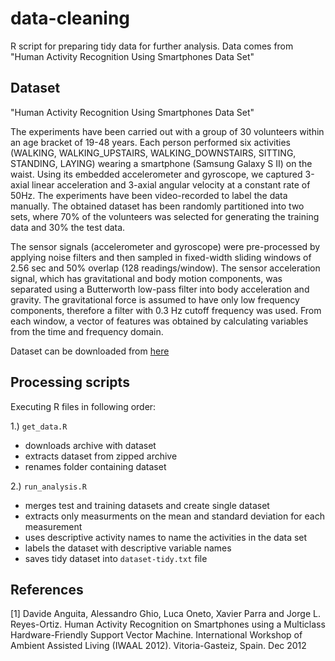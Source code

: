 # data-cleaning
R script for preparing tidy data for further analysis. Data comes from "Human Activity Recognition Using Smartphones Data Set"

## Dataset

"Human Activity Recognition Using Smartphones Data Set"

The experiments have been carried out with a group of 30 volunteers within an age bracket of 19-48 years. Each person performed six activities (WALKING, WALKING_UPSTAIRS, WALKING_DOWNSTAIRS, SITTING, STANDING, LAYING) wearing a smartphone (Samsung Galaxy S II) on the waist. Using its embedded accelerometer and gyroscope, we captured 3-axial linear acceleration and 3-axial angular velocity at a constant rate of 50Hz. The experiments have been video-recorded to label the data manually. The obtained dataset has been randomly partitioned into two sets, where 70% of the volunteers was selected for generating the training data and 30% the test data.

The sensor signals (accelerometer and gyroscope) were pre-processed by applying noise filters and then sampled in fixed-width sliding windows of 2.56 sec and 50% overlap (128 readings/window). The sensor acceleration signal, which has gravitational and body motion components, was separated using a Butterworth low-pass filter into body acceleration and gravity. The gravitational force is assumed to have only low frequency components, therefore a filter with 0.3 Hz cutoff frequency was used. From each window, a vector of features was obtained by calculating variables from the time and frequency domain.

Dataset can be downloaded from [here](http://archive.ics.uci.edu/ml/datasets/Human+Activity+Recognition+Using+Smartphones)

## Processing scripts

Executing R files in following order:

1.) `get_data.R`

* downloads archive with dataset
* extracts dataset from zipped archive
* renames folder containing dataset

2.) `run_analysis.R`

* merges test and training datasets and create single dataset
* extracts only measurments on the mean and standard deviation for each measurement
* uses descriptive activity names to name the activities in the data set
* labels the dataset with descriptive variable names
* saves tidy dataset into `dataset-tidy.txt` file

## References

[1] Davide Anguita, Alessandro Ghio, Luca Oneto, Xavier Parra and Jorge L. Reyes-Ortiz. Human Activity Recognition on Smartphones using a Multiclass Hardware-Friendly Support Vector Machine. International Workshop of Ambient Assisted Living (IWAAL 2012). Vitoria-Gasteiz, Spain. Dec 2012
